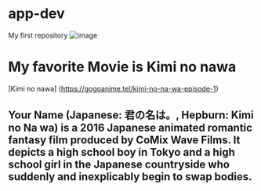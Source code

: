 # app-dev
My first repository
![image](https://encrypted-tbn1.gstatic.com/images?q=tbn:ANd9GcSdCn7P_niNCbNFHt9vLgDc-YlRIhwvnCPtHzyiHVP_GK-XmDS1)
# My favorite Movie is **Kimi no nawa**
[Kimi no nawa] (https://gogoanime.tel/kimi-no-na-wa-episode-1)
## **Your Name** (Japanese: 君の名は。, Hepburn: Kimi no Na wa) is a 2016 Japanese animated romantic fantasy film produced by CoMix Wave Films. It depicts a high school boy in Tokyo and a high school girl in the Japanese countryside who suddenly and inexplicably begin to swap bodies.

